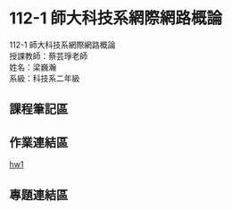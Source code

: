 # 112-1 師大科技系網際網路概論  
112-1 師大科技系網際網路概論  
授課教師：蔡芸琤老師  
姓名：梁巍瀚  
系級：科技系二年級    
## 課程筆記區  
## 作業連結區
[GitHub]:https://liangweihan.github.io/myweb/
[hw1][GitHub]
## 專題連結區 
